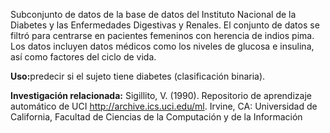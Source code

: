 Subconjunto de datos de la base de datos del Instituto Nacional de la Diabetes y las Enfermedades Digestivas y Renales. El conjunto de datos se filtró para centrarse en pacientes femeninos con herencia de indios pima. Los datos incluyen datos médicos como los niveles de glucosa e insulina, así como factores del ciclo de vida.<p> </p><b>Uso:</b>predecir si el sujeto tiene diabetes (clasificación binaria). <p> </p><b>Investigación relacionada:</b> Sigillito, V. (1990). Repositorio de aprendizaje automático de UCI <a href="http://archive.ics.uci.edu/ml">http://archive.ics.uci.edu/ml</a>. Irvine, CA: Universidad de California, Facultad de Ciencias de la Computación y de la Información

<!---HONumber=58_postMigration-->